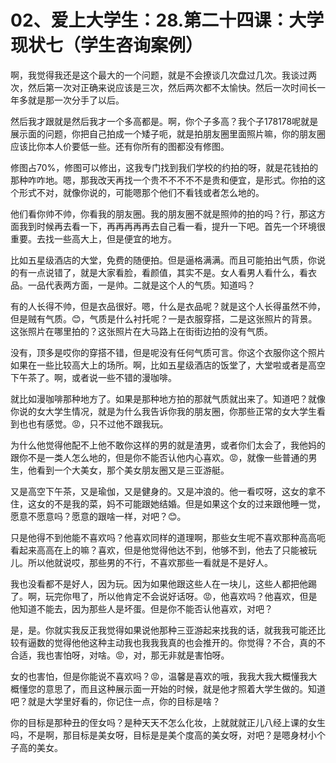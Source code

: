 # 02、爱上大学生：28.第二十四课：大学现状七（学生咨询案例）

啊，我觉得我还是这个最大的一个问题，就是不会撩谈几次盘过几次。我谈过两次，然后第一次对正确来说应该是三次，然后两次都不太愉快。然后一次时间长一年多就是那一次分手了以后。

然后我才跟就是然后我才一个多高都是。啊，你个子多高？我个子178178呢就是展示面的问题，你把自己拍成一个矮子呃，就是拍朋友圈里面照片嘛，你的朋友圈应该比你本人价要低一些。还有你所有的图都没有修图。

修图占70%，修图可以修出，这我专门找到我们学校的约拍的呀，就是花钱拍的那种咋咋地。嗯，那我改天再找一个贵不不不不不是贵和便宜，是形式。你拍的这个形式不对，就像你说的，可能嗯那个他们不看钱或者怎么地的。

他们看你帅不帅，你看我的朋友圈。我的朋友圈不就是照帅的拍的吗？行，那这方面我到时候再去看一下，再再再再再去自己看一看，提升一下吧。首先一个环境很重要。去找一些高大上，但是便宜的地方。

比如五星级酒店的大堂，免费的随便拍。但是逼格满满。而且可能拍出气质，你说的有一点说错了，就是大家看脸，看颜值，其实不是。女人看男人看什么，看衣品。一品代表两方面，一是帅。二就是这个人的气质。知道吗？

有的人长得不帅，但是衣品很好。嗯，什么是衣品呢？就是这个人长得虽然不帅，但是贼有气质。😊，气质是什么衬托呢？一是衣服穿搭，二是这张照片的背景。这张照片在哪里拍的？这张照片在大马路上在街街边拍的没有气质。

没有，顶多是哎你的穿搭不错，但是呢没有任何气质可言。你这个衣服你这个照片如果在一些比较高大上的场所。啊，比如五星级酒店的饭堂了，大堂啦或者是高空下午茶了。啊，或者说一些不错的漫咖啡。

就比如漫咖啡那种地方了。如果是那种地方拍的那就气质就出来了。知道吧？就像你说的女大学生情况，就是为什么我告诉你我的朋友圈，你那些正常的女大学生看到也也有感觉。😡，只不过他不跟我玩。

为什么他觉得他配不上他不敢你这样的男的就是渣男，或者你们太会了，我他妈的跟你不是一类人怎么地的，但是你不能否认他内心喜欢。😡，就像一些普通的男生，他看到一个大美女，那个美女朋友圈又是三亚游艇。

又是高空下午茶，又是瑜伽，又是健身的。又是冲浪的。他一看哎呀，这女的拿不住，这女的不是我的菜，妈不可能跟她结婚。但是如果这个女的过来跟他睡一觉，愿意不愿意吗？愿意的跟啥一样，对吧？😊。

只是他得不到他能不喜欢吗？他喜欢同样的道理啊，那些女生呢不喜欢那种高高呃看起来高高在上的嘛？喜欢，但是他觉得他达不到，他够不到，他去了只能被玩儿。所以他就说哎，那些男的不行，不喜欢那些一看就是不是好人。

我也没看都不是好人，因为玩。因为如果他跟这些人在一块儿，这些人都把他踢了。啊，玩完你甩了，所以他肯定不会说好话呀。😡，他喜欢吗？他喜欢，但是他知道不能去，因为那些人是坏蛋。但是你不能否认他喜欢，对吧？

是，是。你就实我反正我觉得如果说他那种三亚游起来找我的话，就我我可能还比较有逼数的觉得他他这种主动我也我我我真的也会推开的。你觉得？不合，真的不合适，我也害怕呀，对啥。😡，对，那无非就是害怕呀。

女的也害怕，但是你能说不喜欢吗？😡，温馨是喜欢的哦，我我大我大概懂我大概懂您的意思了，而且这种展示面一开始的时候，就是他才照着大学生做的。知道吧？就是大学里好看的，你记住一点，你的目标是啥？

你的目标是那种丑的侄女吗？是种天天不怎么化妆，上就就就正儿八经上课的女生吗，不是啊，那目标是美女呀，目标是是美个度高的美女呀，对吧？是嗯身材小个子高的美女。

